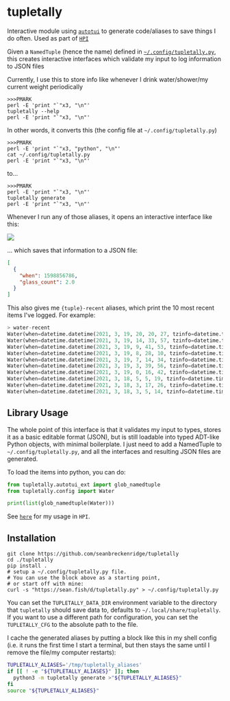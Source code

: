 # tupletally

Interactive module using [`autotui`](https://github.com/seanbreckenridge/autotui) to generate code/aliases to save things I do often. Used as part of [`HPI`](https://github.com/seanbreckenridge/HPI)

Given a `NamedTuple` (hence the name) defined in [`~/.config/tupletally.py`](https://sean.fish/d/tupletally.py), this creates interactive interfaces which validate my input to log information to JSON files

Currently, I use this to store info like whenever I drink water/shower/my current weight periodically

```
>>>PMARK
perl -E 'print "`"x3, "\n"'
tupletally --help
perl -E 'print "`"x3, "\n"'
```

In other words, it converts this (the config file at `~/.config/tupletally.py`)

```
>>>PMARK
perl -E 'print "`"x3, "python", "\n"'
cat ~/.config/tupletally.py
perl -E 'print "`"x3, "\n"'
```

to...

```
>>>PMARK
perl -E 'print "`"x3, "\n"'
tupletally generate
perl -E 'print "`"x3, "\n"'
```

Whenever I run any of those aliases, it opens an interactive interface like this:

<img src="https://raw.githubusercontent.com/seanbreckenridge/autotui/master/.assets/builtin_demo.gif">

... which saves that information to a JSON file:

```json
[
  {
    "when": 1598856786,
    "glass_count": 2.0
  }
]
```

This also gives me `{tuple}-recent` aliases, which print the 10 most recent items I've logged. For example:

```python
> water-recent
Water(when=datetime.datetime(2021, 3, 19, 20, 20, 27, tzinfo=datetime.timezone.utc), glasses=1.0)
Water(when=datetime.datetime(2021, 3, 19, 14, 33, 57, tzinfo=datetime.timezone.utc), glasses=1.0)
Water(when=datetime.datetime(2021, 3, 19, 9, 41, 53, tzinfo=datetime.timezone.utc), glasses=1.0)
Water(when=datetime.datetime(2021, 3, 19, 8, 28, 10, tzinfo=datetime.timezone.utc), glasses=1.0)
Water(when=datetime.datetime(2021, 3, 19, 7, 14, 34, tzinfo=datetime.timezone.utc), glasses=1.5)
Water(when=datetime.datetime(2021, 3, 19, 3, 39, 56, tzinfo=datetime.timezone.utc), glasses=0.75)
Water(when=datetime.datetime(2021, 3, 19, 0, 16, 42, tzinfo=datetime.timezone.utc), glasses=1.0)
Water(when=datetime.datetime(2021, 3, 18, 5, 5, 19, tzinfo=datetime.timezone.utc), glasses=1.0)
Water(when=datetime.datetime(2021, 3, 18, 3, 17, 26, tzinfo=datetime.timezone.utc), glasses=1.5)
Water(when=datetime.datetime(2021, 3, 18, 3, 5, 14, tzinfo=datetime.timezone.utc), glasses=1.0)
```

## Library Usage

The whole point of this interface is that it validates my input to types, stores it as a basic editable format (JSON), but is still loadable into typed ADT-like Python objects, with minimal boilerplate. I just need to add a NamedTuple to `~/.config/tupletally.py`, and all the interfaces and resulting JSON files are generated.

To load the items into python, you can do:

```python
from tupletally.autotui_ext import glob_namedtuple
from tupletally.config import Water

print(list(glob_namedtuple(Water)))
```

See [`here`](https://github.com/seanbreckenridge/HPI/blob/master/my/body.py) for my usage in `HPI`.

## Installation

```shell
git clone https://github.com/seanbreckenridge/tupletally
cd ./tupletally
pip install .
# setup a ~/.config/tupletally.py file.
# You can use the block above as a starting point,
# or start off with mine:
curl -s "https://sean.fish/d/tupletally.py" > ~/.config/tupletally.py
```

You can set the `TUPLETALLY_DATA_DIR` environment variable to the directory that `tupletally` should save data to, defaults to `~/.local/share/tupletally`. If you want to use a different path for configuration, you can set the `TUPLETALLY_CFG` to the absolute path to the file.

I cache the generated aliases by putting a block like this in my shell config (i.e. it runs the first time I start a terminal, but then stays the same until I remove the file/my computer restarts):

```bash
TUPLETALLY_ALIASES='/tmp/tupletally_aliases'
if [[ ! -e "${TUPLETALLY_ALIASES}" ]]; then
  python3 -m tupletally generate >"${TUPLETALLY_ALIASES}"
fi
source "${TUPLETALLY_ALIASES}"
```
